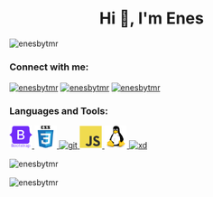 <!--
  <h2 align="center">Social Acoounts</h2>
  <p align="justify">
  <a href="https://twitter.com/enesbytmr" title='Twitter'>
    <img align="left" alt="Enes Baytemir | Twitter" src="https://img.icons8.com/fluent/32/000000/twitter.png" />
  </a>
  <a href="https://www.linkedin.com/in/enesbytmr/" title='Linkedin'>
    <img align="left" alt="Enes Baytemir's LinkdeIN" src="https://img.icons8.com/color/32/000000/linkedin.png" />
  </a>
   <a href="https://www.instagram.com/enesbytmr/?hl=tr" title='Instagram'>
    <img align="left" alt="Enes Baytemir's Instagram"  src="https://img.icons8.com/color/32/000000/instagram.png" />
  </a>
  <a href='https://findmentor.network/peer/fevzi-enes-baytemir'>
    <img src="https://img.shields.io/badge/Find%20Mentor-I'm%20a%20mentee-blueviolet">
  <a/>
  <br>
</p>
-->
<h1 align="center">Hi 👋, I'm Enes</h1>
<p align="left"> <img src="https://komarev.com/ghpvc/?username=enesbytmr&label=Profile%20views&color=0e75b6&style=flat" alt="enesbytmr" /> </p>

<h3 align="left">Connect with me:</h3>
<p align="left">
<a href="https://twitter.com/enesbytmr" target="blank"><img align="center" src="https://cdn.jsdelivr.net/npm/simple-icons@3.0.1/icons/twitter.svg" alt="enesbytmr" height="30" width="40" /></a>
<a href="https://linkedin.com/in/enesbytmr" target="blank"><img align="center" src="https://cdn.jsdelivr.net/npm/simple-icons@3.0.1/icons/linkedin.svg" alt="enesbytmr" height="30" width="40" /></a>
<a href="https://instagram.com/enesbytmr" target="blank"><img align="center" src="https://cdn.jsdelivr.net/npm/simple-icons@3.0.1/icons/instagram.svg" alt="enesbytmr" height="30" width="40" /></a>
</p>

<h3 align="left">Languages and Tools:</h3>
<p align="left"> <a href="https://getbootstrap.com" target="_blank"> <img src="https://raw.githubusercontent.com/devicons/devicon/master/icons/bootstrap/bootstrap-plain-wordmark.svg" alt="bootstrap" width="40" height="40"/> </a> <a href="https://www.w3schools.com/css/" target="_blank"> <img src="https://raw.githubusercontent.com/devicons/devicon/master/icons/css3/css3-original-wordmark.svg" alt="css3" width="40" height="40"/> </a> <a href="https://git-scm.com/" target="_blank"> <img src="https://www.vectorlogo.zone/logos/git-scm/git-scm-icon.svg" alt="git" width="40" height="40"/> </a> <a href="https://developer.mozilla.org/en-US/docs/Web/JavaScript" target="_blank"> <img src="https://raw.githubusercontent.com/devicons/devicon/master/icons/javascript/javascript-original.svg" alt="javascript" width="40" height="40"/> </a> <a href="https://www.linux.org/" target="_blank"> <img src="https://raw.githubusercontent.com/devicons/devicon/master/icons/linux/linux-original.svg" alt="linux" width="40" height="40"/> </a> <a href="https://www.adobe.com/products/xd.html" target="_blank"> <img src="https://cdn.worldvectorlogo.com/logos/adobe-xd.svg" alt="xd" width="40" height="40"/> </a> </p>

<p><img align="center" src="https://github-readme-stats.vercel.app/api/top-langs?username=enesbytmr&show_icons=true&locale=en&layout=compact" alt="enesbytmr" /></p>

<p><img align="center" src="https://github-readme-streak-stats.herokuapp.com/?user=enesbytmr&" alt="enesbytmr" /></p>

